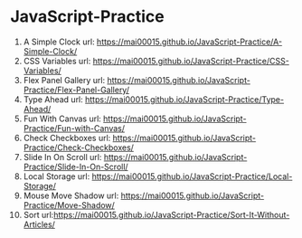 # JavaScript-Practice
1. A Simple Clock url: https://mai00015.github.io/JavaScript-Practice/A-Simple-Clock/
2. CSS Variables url: https://mai00015.github.io/JavaScript-Practice/CSS-Variables/
3. Flex Panel Gallery url: https://mai00015.github.io/JavaScript-Practice/Flex-Panel-Gallery/
4. Type Ahead url: https://mai00015.github.io/JavaScript-Practice/Type-Ahead/
5. Fun With Canvas url: https://mai00015.github.io/JavaScript-Practice/Fun-with-Canvas/
6. Check Checkboxes url: https://mai00015.github.io/JavaScript-Practice/Check-Checkboxes/
7. Slide In On Scroll url: https://mai00015.github.io/JavaScript-Practice/Slide-In-On-Scroll/
8. Local Storage url: https://mai00015.github.io/JavaScript-Practice/Local-Storage/
9. Mouse Move Shadow url: https://mai00015.github.io/JavaScript-Practice/Move-Shadow/
10. Sort url:https://mai00015.github.io/JavaScript-Practice/Sort-It-Without-Articles/
